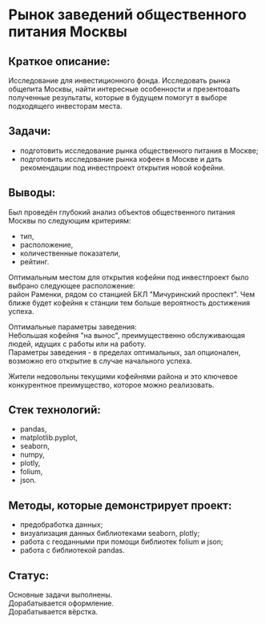 # Рынок заведений общественного питания Москвы

## Краткое описание:
Исследование для инвестиционного фонда.
Исследовать рынка общепита Москвы, найти интересные особенности и презентовать полученные результаты, которые в будущем помогут в выборе подходящего инвесторам места.

## Задачи:
- подготовить исследование рынка общественного питания в Москве;
- подготовить исследование рынка кофеен в Москве и дать рекомендации под инвестпроект открытия новой кофейни.

## Выводы:
Был проведён глубокий анализ объектов общественного питания Москвы по следующим критериям:
- тип,
- расположение,
- количественные показатели,
- рейтинг.

Оптимальным местом для открытия кофейни под инвестпроект было выбрано следующее расположение:  
район Раменки, рядом со станцией БКЛ "Мичуринский проспект". Чем ближе будет кофейня к станции тем больше вероятность достижения успеха.

Оптимальные параметры заведения:  
Небольшая кофейня "на вынос", преимущественно обслуживающая людей, идущих с работы или на работу.  
Параметры заведения - в пределах оптимальных, зал опционален, возможно его открытие в случае начального успеха.


Жители недовольны текущими кофейнями района и это ключевое конкурентное преимущество, которое можно реализовать.

## Стек технологий:
- pandas,
- matplotlib.pyplot,
- seaborn,
- numpy,
- plotly,
- folium,
- json.

## Методы, которые демонстрирует проект:
- предобработка данных;
- визуализация данных библиотеками seaborn, plotly;
- работа с геоданными при помощи библиотек folium и json;
- работа с библиотекой pandas.

## Статус:  
Основные задачи выполнены.  
Дорабатывается оформление.  
Дорабатывается вёрстка.




